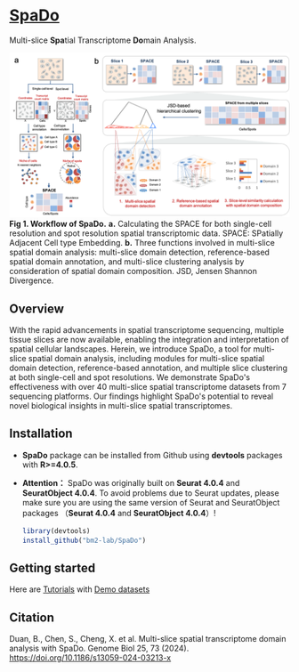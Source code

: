 # [SpaDo](https://doi.org/10.1186/s13059-024-03213-x)
Multi-slice **Spa**tial Transcriptome **Do**main Analysis.

![](Overview.png)<!-- -->
**Fig 1. Workflow of SpaDo.** **a.** Calculating the SPACE for both single-cell resolution and spot resolution spatial transcriptomic data. SPACE: SPatially Adjacent Cell type Embedding. **b.** Three functions involved in multi-slice spatial domain analysis: multi-slice domain detection, reference-based spatial domain annotation, and multi-slice clustering analysis by consideration of spatial domain composition. JSD, Jensen Shannon Divergence.
## Overview
With the rapid advancements in spatial transcriptome sequencing, multiple tissue slices are now available, enabling the integration and interpretation of spatial cellular landscapes. Herein, we introduce SpaDo, a tool for multi-slice spatial domain analysis, including modules for multi-slice spatial domain detection, reference-based annotation, and multiple slice clustering at both single-cell and spot resolutions. We demonstrate SpaDo's effectiveness with over 40 multi-slice spatial transcriptome datasets from 7 sequencing platforms. Our findings highlight SpaDo's potential to reveal novel biological insights in multi-slice spatial transcriptomes.

## Installation
* **SpaDo** package can be installed from Github using **devtools** packages with **R>=4.0.5**.
* **Attention：** SpaDo was originally built on **Seurat 4.0.4** and **SeuratObject 4.0.4**. To avoid problems due to Seurat updates, please make sure you are using the same version of Seurat and SeuratObject packages （**Seurat 4.0.4** and **SeuratObject 4.0.4**）!

    ```r
    library(devtools)
    install_github("bm2-lab/SpaDo")
    ```
    
## Getting started
Here are [Tutorials](https://www.jianguoyun.com/p/DW15NecQnMvoCxji45QFIAA) with [Demo datasets](https://www.jianguoyun.com/p/DX1ssBYQnMvoCxjZ45QFIAA)

## Citation
Duan, B., Chen, S., Cheng, X. et al. Multi-slice spatial transcriptome domain analysis with SpaDo. Genome Biol 25, 73 (2024). https://doi.org/10.1186/s13059-024-03213-x

